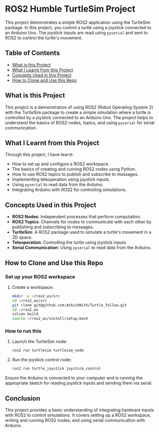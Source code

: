 # ROS2 Humble TurtleSim Project

This project demonstrates a simple ROS2 application using the TurtleSim package. In this project, you control a turtle using a joystick connected to an Arduino Uno. The joystick inputs are read using `pyserial` and sent to ROS2 to control the turtle's movement.

## Table of Contents
- [What is this Project](#what-is-this-project)
- [What I Learnt from this Project](#what-i-learnt-from-this-project)
- [Concepts Used in this Project](#concepts-used-in-this-project)
- [How to Clone and Use this Repo](#how-to-clone-and-use-this-repo)

## What is this Project
This project is a demonstration of using ROS2 (Robot Operating System 2) with the TurtleSim package to create a simple simulation where a turtle is controlled by a joystick connected to an Arduino Uno. The project helps to understand the basics of ROS2 nodes, topics, and using `pyserial` for serial communication.

## What I Learnt from this Project
Through this project, I have learnt:
- How to set up and configure a ROS2 workspace.
- The basics of creating and running ROS2 nodes using Python.
- How to use ROS2 topics to publish and subscribe to messages.
- Implementing teleoperation using joystick inputs.
- Using `pyserial` to read data from the Arduino.
- Integrating Arduino with ROS2 for controlling simulations.

## Concepts Used in this Project
- **ROS2 Nodes**: Independent processes that perform computation.
- **ROS2 Topics**: Channels for nodes to communicate with each other by publishing and subscribing to messages.
- **TurtleSim**: A ROS2 package used to simulate a turtle's movement in a 2D space.
- **Teleoperation**: Controlling the turtle using joystick inputs.
- **Serial Communication**: Using `pyserial` to read data from the Arduino.

## How to Clone and Use this Repo

### Set up your ROS2 workspace

1. Create a workspace:
    ```bash
    mkdir -p ~/ros2_ws/src
    cd ~/ros2_ws/src
    git clone git@github.com:AshishNith/Turtle_follow.git
    cd ~/ros2_ws
    colcon build
    source ~/ros2_ws/install/setup.bash
    ```

### How to run this

1. Launch the TurtleSim node:
    ```bash
    ros2 run turtlesim turtlesim_node
    ```
2. Run the joystick control node:
    ```bash
    ros2 run turtle_joystick joystick_control
    ```

Ensure the Arduino is connected to your computer and is running the appropriate sketch for reading joystick inputs and sending them via serial.

## Conclusion
This project provides a basic understanding of integrating hardware inputs with ROS2 to control simulations. It covers setting up a ROS2 workspace, writing and running ROS2 nodes, and using serial communication with Arduino.

